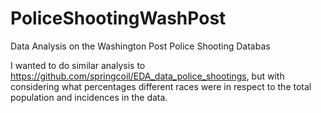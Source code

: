 # PoliceShootingWashPost
Data Analysis on the Washington Post Police Shooting Databas

I wanted to do similar analysis to https://github.com/springcoil/EDA_data_police_shootings, but with considering what percentages 
different races were in respect to the total population and incidences in the data.
